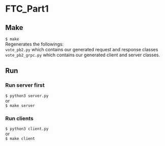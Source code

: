 # FTC_Part1
## Make
`$ make`  
Regenerates the followings:  
`vote_pb2.py` which contains our generated request and response classes   
`vote_pb2_grpc.py` which contains our generated client and server classes.
## Run
### Run server first
`$ python3 server.py`  
or  
`$ make server`
### Run clients
`$ python3 client.py`  
or  
`$ make client`
